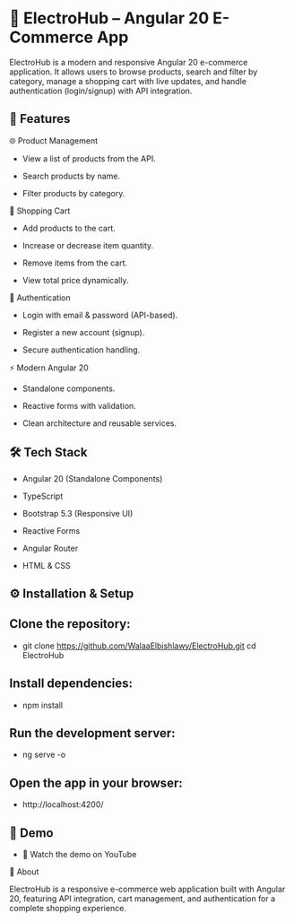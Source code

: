 # 🛒 ElectroHub – Angular 20 E-Commerce App

ElectroHub is a modern and responsive Angular 20 e-commerce application. It allows users to browse products, search and filter by category, manage a shopping cart with live updates, and handle authentication (login/signup) with API integration.

## 🚀 Features
🌐 Product Management

- View a list of products from the API.

- Search products by name.

- Filter products by category.

🛒 Shopping Cart

- Add products to the cart.

- Increase or decrease item quantity.

- Remove items from the cart.

- View total price dynamically.

🔑 Authentication

- Login with email & password (API-based).

- Register a new account (signup).

- Secure authentication handling.

⚡ Modern Angular 20

- Standalone components.

- Reactive forms with validation.

- Clean architecture and reusable services.

## 🛠️ Tech Stack

- Angular 20 (Standalone Components)

- TypeScript

- Bootstrap 5.3 (Responsive UI)

- Reactive Forms

- Angular Router

- HTML & CSS

## ⚙️ Installation & Setup

## Clone the repository:

- git clone https://github.com/WalaaElbishlawy/ElectroHub.git
cd ElectroHub


## Install dependencies:

- npm install


## Run the development server:

- ng serve -o


## Open the app in your browser:

- http://localhost:4200/

## 🎥 Demo

- 🔗 Watch the demo on YouTube

📌 About

ElectroHub is a responsive e-commerce web application built with Angular 20, featuring API integration, cart management, and authentication for a complete shopping experience.
